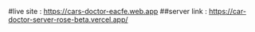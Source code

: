 #live site : https://cars-doctor-eacfe.web.app
##server link : https://car-doctor-server-rose-beta.vercel.app/